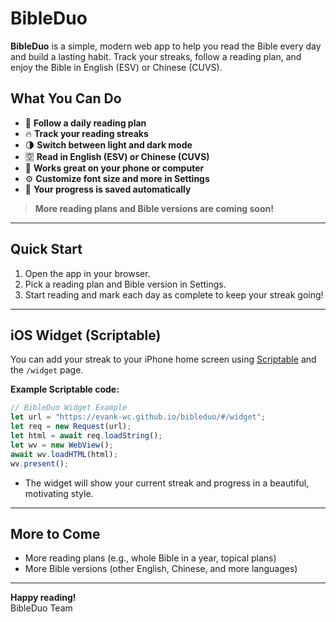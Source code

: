 # BibleDuo

**BibleDuo** is a simple, modern web app to help you read the Bible every day and build a lasting habit. Track your streaks, follow a reading plan, and enjoy the Bible in English (ESV) or Chinese (CUVS).

## What You Can Do

- 📅 **Follow a daily reading plan**  
- 🔥 **Track your reading streaks**  
- 🌗 **Switch between light and dark mode**  
- 🈳 **Read in English (ESV) or Chinese (CUVS)**  
- 📱 **Works great on your phone or computer**  
- ⚙️ **Customize font size and more in Settings**  
- 💾 **Your progress is saved automatically**

> **More reading plans and Bible versions are coming soon!**

---

## Quick Start

1. Open the app in your browser.
2. Pick a reading plan and Bible version in Settings.
3. Start reading and mark each day as complete to keep your streak going!

---

## iOS Widget (Scriptable)

You can add your streak to your iPhone home screen using [Scriptable](https://scriptable.app/) and the `/widget` page.

**Example Scriptable code:**

```javascript
// BibleDuo Widget Example
let url = "https://evank-wc.github.io/bibleduo/#/widget";
let req = new Request(url);
let html = await req.loadString();
let wv = new WebView();
await wv.loadHTML(html);
wv.present();
```

- The widget will show your current streak and progress in a beautiful, motivating style.

---

## More to Come

- More reading plans (e.g., whole Bible in a year, topical plans)
- More Bible versions (other English, Chinese, and more languages)

---

**Happy reading!**  
BibleDuo Team